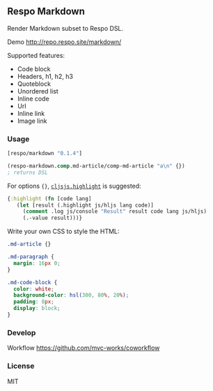 
Respo Markdown
----

Render Markdown subset to Respo DSL.

Demo http://repo.respo.site/markdown/

Supported features:

* Code block
* Headers, h1, h2, h3
* Quoteblock
* Unordered list
* Inline code
* Url
* Inline link
* Image link

### Usage

```clojure
[respo/markdown "0.1.4"]
```

```clojure
(respo-markdown.comp.md-article/comp-md-article "a\n" {})
; returns DSL
```

For options `{}`, [`cljsjs.highlight`](https://github.com/cljsjs/packages/tree/master/highlight) is suggested:

```clojure
{:highlight (fn [code lang]
   (let [result (.highlight js/hljs lang code)]
     (comment .log js/console "Result" result code lang js/hljs)
     (.-value result)))}
```

Write your own CSS to style the HTML:

```css
.md-article {}

.md-paragraph {
  margin: 16px 0;
}

.md-code-block {
  color: white;
  background-color: hsl(300, 80%, 20%);
  padding: 8px;
  display: block;
}
```

### Develop

Workflow https://github.com/mvc-works/coworkflow

### License

MIT
